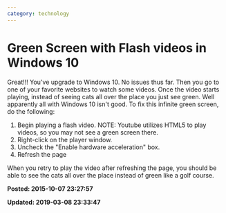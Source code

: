 ```yaml
---
category: technology
---
```

# Green Screen with Flash videos in Windows 10

Great!!! You've upgrade to Windows 10.  No issues thus far.  Then you go to one of your favorite websites to watch some videos.  Once the video starts playing, instead of seeing cats all over the place you just see green.    Well apparently all with Windows 10 isn't good.  To fix this infinite green screen, do the following: 

1) Begin playing a flash video.  NOTE: Youtube utilizes HTML5 to play videos, so you may not see a green screen there. 
2) Right-click on the player window. 
3) Uncheck the "Enable hardware acceleration" box. 
4) Refresh the page 

When you retry to play the video after refreshing the page, you should be able to see the cats all over the place instead of green like a golf course. 


**Posted: 2015-10-07 23:27:57** 

**Updated: 2019-03-08 23:33:47** 



